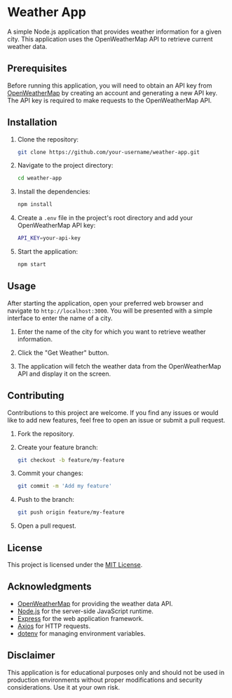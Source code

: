 # Weather App

A simple Node.js application that provides weather information for a given city. This application uses the OpenWeatherMap API to retrieve current weather data.

## Prerequisites

Before running this application, you will need to obtain an API key from [OpenWeatherMap](https://openweathermap.org/) by creating an account and generating a new API key. The API key is required to make requests to the OpenWeatherMap API.

## Installation

1. Clone the repository:

   ```bash
   git clone https://github.com/your-username/weather-app.git
   ```

2. Navigate to the project directory:

   ```bash
   cd weather-app
   ```

3. Install the dependencies:

   ```bash
   npm install
   ```

4. Create a `.env` file in the project's root directory and add your OpenWeatherMap API key:

   ```bash
   API_KEY=your-api-key
   ```

5. Start the application:

   ```bash
   npm start
   ```

## Usage

After starting the application, open your preferred web browser and navigate to `http://localhost:3000`. You will be presented with a simple interface to enter the name of a city.

1. Enter the name of the city for which you want to retrieve weather information.

2. Click the "Get Weather" button.

3. The application will fetch the weather data from the OpenWeatherMap API and display it on the screen.

## Contributing

Contributions to this project are welcome. If you find any issues or would like to add new features, feel free to open an issue or submit a pull request.

1. Fork the repository.

2. Create your feature branch:

   ```bash
   git checkout -b feature/my-feature
   ```

3. Commit your changes:

   ```bash
   git commit -m 'Add my feature'
   ```

4. Push to the branch:

   ```bash
   git push origin feature/my-feature
   ```

5. Open a pull request.

## License

This project is licensed under the [MIT License](LICENSE).

## Acknowledgments

- [OpenWeatherMap](https://openweathermap.org/) for providing the weather data API.
- [Node.js](https://nodejs.org/) for the server-side JavaScript runtime.
- [Express](https://expressjs.com/) for the web application framework.
- [Axios](https://axios-http.com/) for HTTP requests.
- [dotenv](https://github.com/motdotla/dotenv) for managing environment variables.

## Disclaimer

This application is for educational purposes only and should not be used in production environments without proper modifications and security considerations. Use it at your own risk.
